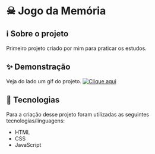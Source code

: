 # ☠ Jogo da Memória

## ℹ️ Sobre o projeto 
Primeiro projeto criado por mim para praticar os estudos.

## ✨ Demonstração
Veja do lado um gif do projeto.
[![Clique aqui](https://ibb.co/HCfB3RD)](https://ibb.co/6vRjnCV)

## 🤖 Tecnologias 
Para a criação desse projeto foram utilizadas as seguintes tecnologias/linguagens: 
- HTML
- CSS
- JavaScript
